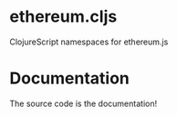 # ethereum.cljs
ClojureScript namespaces for ethereum.js

# Documentation
The source code is the documentation!
